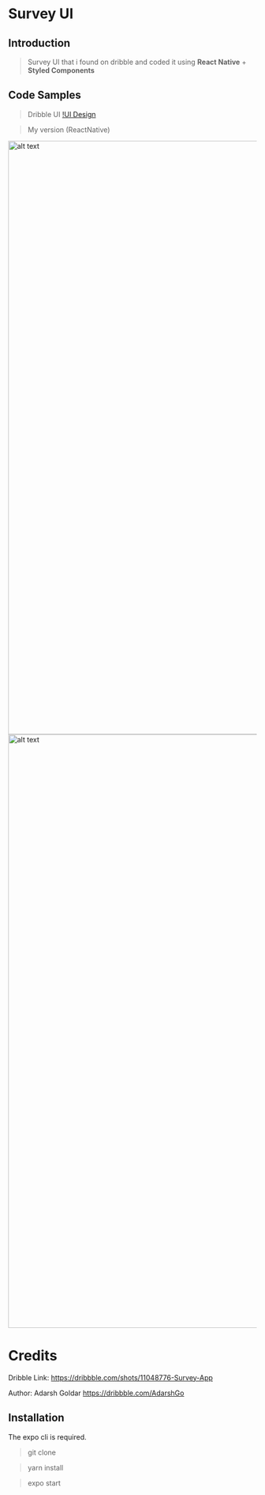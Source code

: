 # Survey UI

## Introduction

> Survey UI that i found on dribble and coded it using <strong>React Native</strong> + <strong>Styled Components</strong>

## Code Samples

> Dribble UI [!UI Design](https://cdn.dribbble.com/users/1720296/screenshots/11048776/media/57525c35107d4e42acf0c97cc13d5633.png)

> My version (ReactNative)

<div>
  
<img src="https://imgur.com/CnncJqt.jpg" alt="alt text" width="600px" height="1200px">
<img src="https://imgur.com/wqCOUg5.jpg" alt="alt text" width="600px" height="1200px">

</div>


# Credits

Dribble Link: https://dribbble.com/shots/11048776-Survey-App

Author: Adarsh Goldar https://dribbble.com/AdarshGo





## Installation

The expo cli is required.

> git clone 

> yarn install 

> expo start
